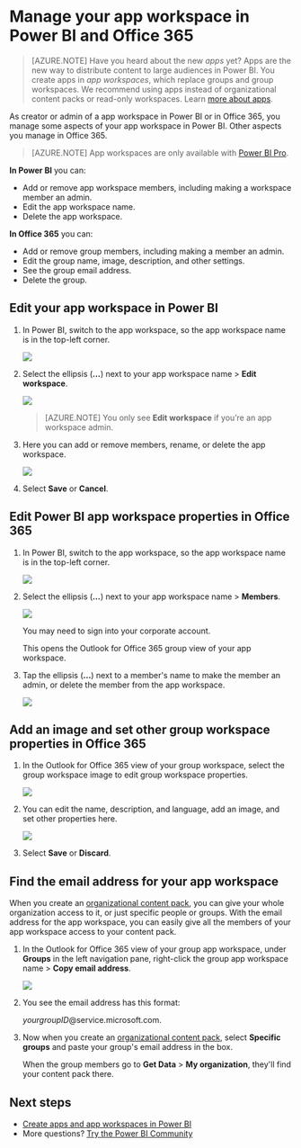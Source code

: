 <properties 
   pageTitle="Manage your app workspace in Power BI and Office 365"
   description="App workspaces in Power BI are a collaborative experience built on Office 365 groups. Manage your app workspaces in Power BI and also in Office 365."
   services="powerbi" 
   documentationCenter="" 
   authors="ajayan" 
   manager="erikre" 
   backup="maggiesMSFT"
   editor=""
   tags=""
   qualityFocus="no"
   qualityDate=""/>
 
<tags
   ms.service="powerbi"
   ms.devlang="NA"
   ms.topic="article"
   ms.tgt_pltfrm="NA"
   ms.workload="powerbi"
   ms.date="05/02/2017"
   ms.author="ajayan"/>
# Manage your app workspace in Power BI and Office 365

> [AZURE.NOTE] Have you heard about the new *apps* yet? Apps are the new way to distribute content to large audiences in Power BI. You create apps in *app workspaces*, which replace groups and group workspaces. We recommend using apps instead of organizational content packs or read-only workspaces. Learn [more about apps](powerbi-service-what-are-apps.md).

As creator or admin of a app workspace in Power BI or in Office 365, you manage some aspects of your app workspace in Power BI. Other aspects you manage in Office 365. 

> [AZURE.NOTE] App workspaces are only available with [Power BI Pro](powerbi-power-bi-pro-content-what-is-it.md).

**In Power BI** you can:

-   Add or remove app workspace members, including making a workspace member an admin.
-   Edit the app workspace name.
-   Delete the app workspace.

**In Office 365** you can:

-   Add or remove group members, including making a member an admin.
-   Edit the group name, image, description, and other settings.
-   See the group email address.
-   Delete the group.

## Edit your app workspace in Power BI

1.  In Power BI, switch to the app workspace, so the app workspace name is in the top-left corner.  

    ![](media/powerbi-service-manage-your-group-in-power-bi-and-office-365/PBI_GroupWorkspaces.png)

2.  Select the ellipsis (**…**) next to your app workspace name \> **Edit workspace**.

    ![](media/powerbi-service-manage-your-group-in-power-bi-and-office-365/PBI_GrpeEllipsMenu.png)

    > [AZURE.NOTE] You only see **Edit workspace** if you’re an app workspace admin.

3.  Here you can add or remove members, rename, or delete the app workspace. 

    ![](media/powerbi-service-manage-your-group-in-power-bi-and-office-365/PBI_GrpEdit.png)

4.  Select **Save** or **Cancel**.

## Edit Power BI app workspace properties in Office 365 

1.  In Power BI, switch to the app workspace, so the app workspace name is in the top-left corner. 

    ![](media/powerbi-service-manage-your-group-in-power-bi-and-office-365/PBI_GroupWorkspaces.png)

2.  Select the ellipsis (**…**) next to your app workspace name \> **Members**.

    ![](media/powerbi-service-manage-your-group-in-power-bi-and-office-365/PBI_GrpeEllipsMenu.png)

    You may need to sign into your corporate account.

    This opens the Outlook for Office 365 group view of your app workspace.

3.  Tap the ellipsis (**…**) next to a member's name to make the member an admin, or delete the member from the app workspace. 

    ![](media/powerbi-service-manage-your-group-in-power-bi-and-office-365/pbi_managegroupo365.png)


## Add an image and set other group workspace properties in Office 365

1.  In the Outlook for Office 365 view of your group workspace, select the group workspace image to edit group workspace properties.

    ![](media/powerbi-service-manage-your-group-in-power-bi-and-office-365/pbi_editgroupo365.png)

2.  You can edit the name, description, and language, add an image, and set other properties here.

    ![](media/powerbi-service-manage-your-group-in-power-bi-and-office-365/pbi_editgrpo365dialog.png)

3.  Select **Save** or **Discard**.

## Find the email address for your app workspace

When you create an [organizational content pack](powerbi-service-organizational-content-packs-introduction.md), you can give your whole organization access to it, or just specific people or groups. With the email address for the app workspace, you can easily give all the members of your app workspace access to your content pack. 

1.  In the Outlook for Office 365 view of your group app workspace, under **Groups** in the left navigation pane, right-click the group app workspace name \> **Copy email address**.

    ![](media/powerbi-service-manage-your-group-in-power-bi-and-office-365/power-bi-groups-email.png)

2.  You see the email address has this format:

    *yourgroupID*@service.microsoft.com. 

3.  Now when you create an [organizational content pack](powerbi-service-organizational-content-packs-introduction.md), select **Specific groups** and paste your group's email address in the box.  

    When the group members go to **Get Data** > **My organization**, they'll find your content pack there.

## Next steps

- [Create apps and app workspaces in Power BI](powerbi-service-create-apps.md)
- More questions? [Try the Power BI Community](http://community.powerbi.com/)
